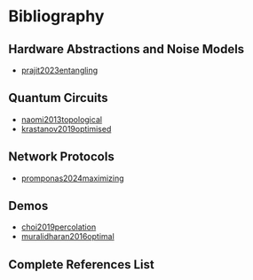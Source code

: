 # Bibliography

## Hardware Abstractions and Noise Models

- [prajit2023entangling](@cite)

## Quantum Circuits

- [naomi2013topological](@cite)
- [krastanov2019optimised](@cite)

## Network Protocols

- [promponas2024maximizing](@cite)

## Demos

- [choi2019percolation](@cite)
- [muralidharan2016optimal](@cite)

## Complete References List

```@bibliography
```